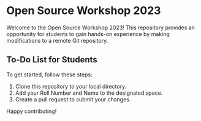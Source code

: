 # Open Source Workshop 2023

Welcome to the Open Source Workshop 2023! This repository provides an opportunity for students to gain hands-on experience by making modifications to a remote Git repository.

## To-Do List for Students

To get started, follow these steps:

1. Clone this repository to your local directory.
2. Add your Roll Number and Name to the designated space.
3. Create a pull request to submit your changes.

Happy contributing!
